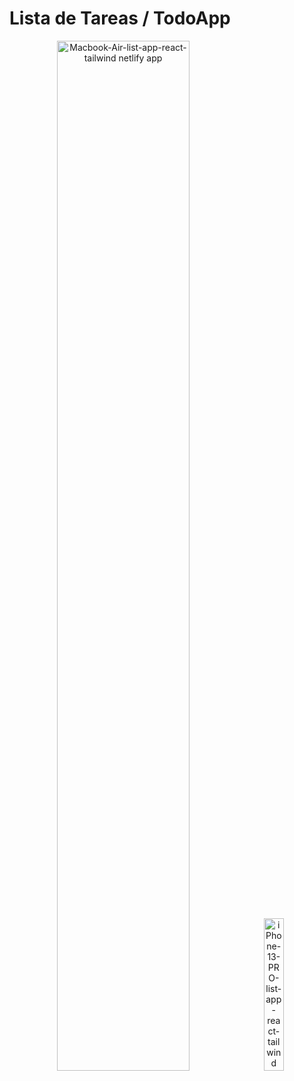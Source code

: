 # Lista de Tareas / TodoApp

<p align="center">
  <img src="https://github.com/user-attachments/assets/623ee60f-899f-435b-86e5-1db8e28dfc71" alt="Macbook-Air-list-app-react-tailwind netlify app" width="65%" style="margin-bottom: 10px;">
  <img src="https://github.com/user-attachments/assets/50e7d784-e971-4d90-b29e-93428a4cc9fc" alt="iPhone-13-PRO-list-app-react-tailwind netlify app" width="25%" style="margin-left: 10px;">
</p>


